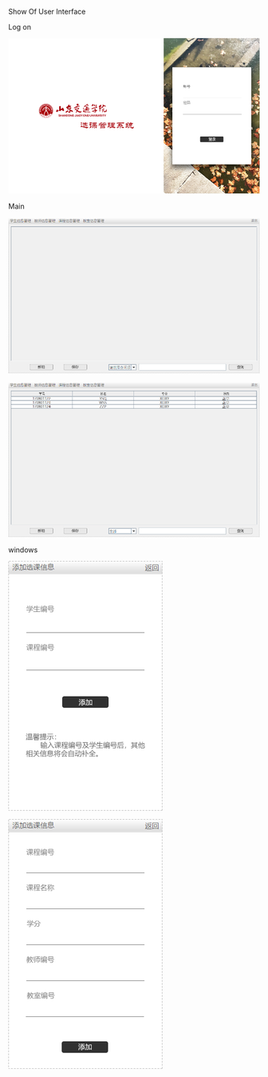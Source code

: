 Show Of User Interface 

Log on

![log7](https://github.com/SEkui/JAVA-IFC/blob/master/log7.png)

Main

![main0](https://github.com/SEkui/JAVA-IFC/blob/master/main0.png)

![main1](https://github.com/SEkui/JAVA-IFC/blob/master/main1.png)

windows

![newelec](https://github.com/SEkui/JAVA-IFC/blob/master/newelec.png)

![newelec3](https://github.com/SEkui/JAVA-IFC/blob/master/newelec3.png)

